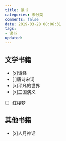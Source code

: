 ```yaml
---
title: 读书
categories: 未分类
comments: false
date: 2019-03-28 08:06:31
tags:
- 读书
updated:
---
```

## 文学书籍
- [x]诗经
- [ ]唐诗宋词
- [x]平凡的世界
- [x]三国演义
- [ ] 红楼梦
## 其他书籍
- [x]人月神话